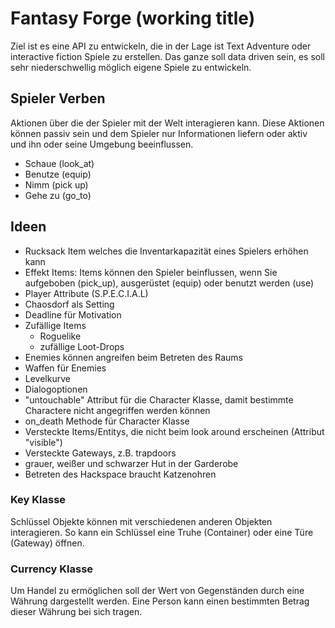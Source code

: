# Fantasy Forge (working title)

Ziel ist es eine API zu entwickeln, die in der Lage ist Text Adventure oder interactive fiction Spiele zu erstellen. Das ganze soll data driven sein, es soll sehr niederschwellig möglich eigene Spiele zu entwickeln.

## Spieler Verben

Aktionen über die der Spieler mit der Welt interagieren kann. Diese Aktionen können passiv sein und dem Spieler nur Informationen liefern oder aktiv und ihn oder seine Umgebung beeinflussen.

- Schaue (look_at)
- Benutze (equip)
- Nimm (pick up)
- Gehe zu (go_to)

## Ideen

- Rucksack Item welches die Inventarkapazität eines Spielers erhöhen kann
- Effekt Items: Items können den Spieler beinflussen, wenn Sie aufgeboben (pick_up), ausgerüstet (equip) oder benutzt werden (use)
- Player Attribute (S.P.E.C.I.A.L)
- Chaosdorf als Setting
- Deadline für Motivation
- Zufällige Items
  - Roguelike
  - zufällige Loot-Drops
- Enemies können angreifen beim Betreten des Raums
- Waffen für Enemies
- Levelkurve
- Dialogoptionen
- "untouchable" Attribut für die Character Klasse, damit bestimmte Charactere nicht angegriffen werden können
- on_death Methode für Character Klasse
- Versteckte Items/Entitys, die nicht beim look around erscheinen (Attribut "visible")
- Versteckte Gateways, z.B. trapdoors
- grauer, weißer und schwarzer Hut in der Garderobe
- Betreten des Hackspace braucht Katzenohren

### Key Klasse

Schlüssel Objekte können mit verschiedenen anderen Objekten interagieren. So kann ein Schlüssel eine Truhe (Container) oder eine Türe (Gateway) öffnen.

### Currency Klasse

Um Handel zu ermöglichen soll der Wert von Gegenständen durch eine Währung dargestellt werden. Eine Person kann einen bestimmten Betrag dieser Währung bei sich tragen.
